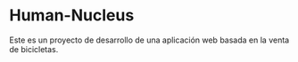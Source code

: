 # Human-Nucleus
Este es un proyecto de desarrollo de una aplicación web basada en la venta de bicicletas.
